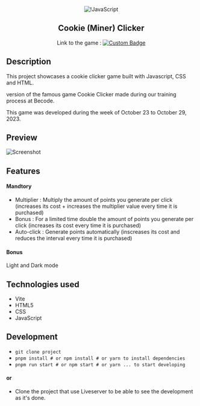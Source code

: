 <div align="center">

![!JavaScript](https://img.shields.io/badge/javascript-%23323330.svg?style=for-the-badge&logo=javascript&logoColor=%23F7DF1E) 

## Cookie (Miner) Clicker

Link to the game : [![Custom Badge](https://img.shields.io/badge/Miner%20Clicker-Click%20Here-%23fbd81a?style=flat&link=https%3A%2F%2Fslatohamid.github.io%2Fcookie-clicker%2F)](https://yannick2019.github.io/cookie-clicker/)
</div>

## Description

This project showcases a cookie clicker game built with Javascript, CSS and HTML.

version of the famous game Cookie Clicker made during our training process at Becode.
  
This game was developed during the week of October 23 to October 29, 2023.

## Preview

![Screenshot](https://github.com/slatohamid/cookie-clicker/assets/117818692/12008191-04cc-4f5d-8e78-1fe0c1dc982f)

## Features
#### Mandtory

- Multiplier : Multiply the amount of points you generate per click (increases its cost + increases the multiplier value every time it is purchased)
- Bonus : For a limited time double the amount of points you generate per click (increases its cost every time it is purchased)
- Auto-click : Generate points automatically (inscreases its cost and reduces the interval every time it is purchased)

#### Bonus
Light and Dark mode

## Technologies used
- Vite
- HTML5
- CSS
- JavaScript

## Development
- `git clone project`
- `pnpm install # or npm install # or yarn to install dependencies`
- `pnpm run start # or npm start # or yarn ... to start developing`
#### or 
- Clone the project that use Liveserver to be able to see the development as it's done.






